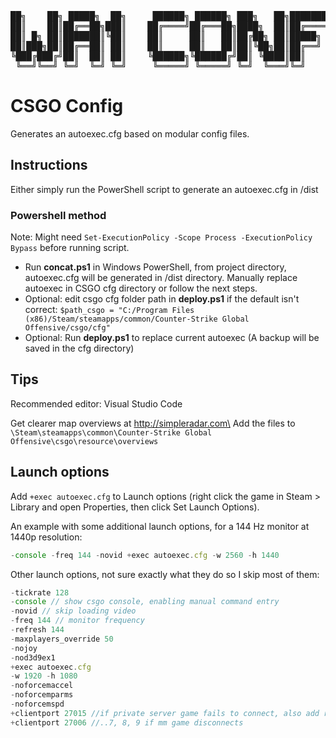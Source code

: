 <pre>
██╗    ██╗ █████╗  ██╗     ██████╗ ██████╗ ███╗   ██╗███████╗██╗ ██████╗ 
██║    ██║██╔══██╗███║    ██╔════╝██╔═══██╗████╗  ██║██╔════╝██║██╔════╝ 
██║ █╗ ██║███████║╚██║    ██║     ██║   ██║██╔██╗ ██║█████╗  ██║██║  ███╗
██║███╗██║██╔══██║ ██║    ██║     ██║   ██║██║╚██╗██║██╔══╝  ██║██║   ██║
╚███╔███╔╝██║  ██║ ██║    ╚██████╗╚██████╔╝██║ ╚████║██║     ██║╚██████╔╝
 ╚══╝╚══╝ ╚═╝  ╚═╝ ╚═╝     ╚═════╝ ╚═════╝ ╚═╝  ╚═══╝╚═╝     ╚═╝ ╚═════╝ 
</pre>

# CSGO Config

Generates an autoexec.cfg based on modular config files.

## Instructions

Either simply run the PowerShell script to generate an autoexec.cfg in /dist

### Powershell method

Note: Might need `Set-ExecutionPolicy -Scope Process -ExecutionPolicy Bypass` before running script.

* Run **concat.ps1** in Windows PowerShell, from project directory, autoexec.cfg will be generated in /dist directory. Manually replace autoexec in CSGO cfg directory or follow the next steps.
* Optional: edit csgo cfg folder path in **deploy.ps1** if the default isn't correct: `$path_csgo = "C:/Program Files (x86)/Steam/steamapps/common/Counter-Strike Global Offensive/csgo/cfg"`
* Optional: Run **deploy.ps1** to replace current autoexec (A backup will be saved in the cfg directory)

## Tips

Recommended editor: Visual Studio Code

Get clearer map overviews at http://simpleradar.com\
Add the files to `\Steam\steamapps\common\Counter-Strike Global Offensive\csgo\resource\overviews`

## Launch options

Add `+exec autoexec.cfg` to Launch options (right click the game in Steam > Library and open Properties, then click Set Launch Options).

An example with some additional launch options, for a 144 Hz monitor at 1440p resolution:

```js
-console -freq 144 -novid +exec autoexec.cfg -w 2560 -h 1440
```

Other launch options, not sure exactly what they do so I skip most of them:

```js
-tickrate 128
-console // show csgo console, enabling manual command entry
-novid // skip loading video
-freq 144 // monitor frequency
-refresh 144 
-maxplayers_override 50 
-nojoy 
-nod3d9ex1 
+exec autoexec.cfg
-w 1920 -h 1080 
-noforcemaccel 
-noforcemparms 
-noforcemspd 
+clientport 27015 //if private server game fails to connect, also add rules to firewall or disable virus protection, one might work.
+clientport 27006 //..7, 8, 9 if mm game disconnects
```
